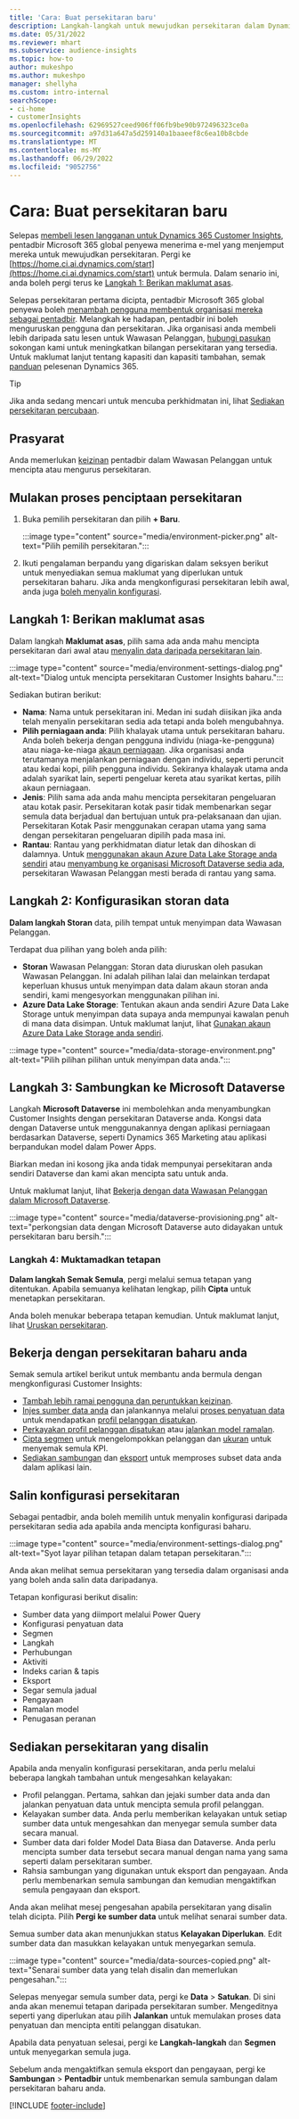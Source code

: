 ```yaml
---
title: 'Cara: Buat persekitaran baru'
description: Langkah-langkah untuk mewujudkan persekitaran dalam Dynamics 365 Customer Insights.
ms.date: 05/31/2022
ms.reviewer: mhart
ms.subservice: audience-insights
ms.topic: how-to
author: mukeshpo
ms.author: mukeshpo
manager: shellyha
ms.custom: intro-internal
searchScope:
- ci-home
- customerInsights
ms.openlocfilehash: 62969527ceed906ff06fb9be90b972496323ce0a
ms.sourcegitcommit: a97d31a647a5d259140a1baaeef8c6ea10b8cbde
ms.translationtype: MT
ms.contentlocale: ms-MY
ms.lasthandoff: 06/29/2022
ms.locfileid: "9052756"
---
```

# <a name="how-to-create-a-new-environment"></a>Cara: Buat persekitaran baru

Selepas [membeli lesen langganan untuk Dynamics 365 Customer Insights](paid-license.md), pentadbir Microsoft 365 global penyewa menerima e-mel yang menjemput mereka untuk mewujudkan persekitaran. Pergi ke [https://home.ci.ai.dynamics.com/start](https://home.ci.ai.dynamics.com/start) untuk bermula. Dalam senario ini, anda boleh pergi terus ke [Langkah 1: Berikan maklumat asas](#step-1-provide-basic-information).

Selepas persekitaran pertama dicipta, pentadbir Microsoft 365 global penyewa boleh [menambah pengguna membentuk organisasi mereka sebagai pentadbir](permissions.md). Melangkah ke hadapan, pentadbir ini boleh menguruskan pengguna dan persekitaran. Jika organisasi anda membeli lebih daripada satu lesen untuk Wawasan Pelanggan, [hubungi pasukan](https://go.microsoft.com/fwlink/?linkid=2079641) sokongan kami untuk meningkatkan bilangan persekitaran yang tersedia. Untuk maklumat lanjut tentang kapasiti dan kapasiti tambahan, semak [panduan](https://go.microsoft.com/fwlink/?LinkId=866544) pelesenan Dynamics 365.

> [!TIP]
> Jika anda sedang mencari untuk mencuba perkhidmatan ini, lihat [Sediakan persekitaran percubaan](trial-signup.md).

## <a name="prerequisites"></a>Prasyarat

Anda memerlukan [keizinan](permissions.md) pentadbir dalam Wawasan Pelanggan untuk mencipta atau mengurus persekitaran.

## <a name="start-the-environment-creation-process"></a>Mulakan proses penciptaan persekitaran

1. Buka pemilih persekitaran dan pilih **+ Baru**.
  
   :::image type="content" source="media/environment-picker.png" alt-text="Pilih pemilih persekitaran.":::

1. Ikuti pengalaman berpandu yang digariskan dalam seksyen berikut untuk menyediakan semua maklumat yang diperlukan untuk persekitaran baharu. Jika anda mengkonfigurasi persekitaran lebih awal, anda juga [boleh menyalin konfigurasi](#copy-the-environment-configuration).

## <a name="step-1-provide-basic-information"></a>Langkah 1: Berikan maklumat asas

Dalam langkah **Maklumat asas**, pilih sama ada anda mahu mencipta persekitaran dari awal atau [menyalin data daripada persekitaran lain](#copy-the-environment-configuration).

   :::image type="content" source="media/environment-settings-dialog.png" alt-text="Dialog untuk mencipta persekitaran Customer Insights baharu.":::

Sediakan butiran berikut:

- **Nama**: Nama untuk persekitaran ini. Medan ini sudah diisikan jika anda telah menyalin persekitaran sedia ada tetapi anda boleh mengubahnya.
- **Pilih perniagaan anda**: Pilih khalayak utama untuk persekitaran baharu. Anda boleh bekerja dengan pengguna individu (niaga-ke-pengguna) atau niaga-ke-niaga [akaun perniagaan](work-with-business-accounts.md). Jika organisasi anda terutamanya menjalankan perniagaan dengan individu, seperti peruncit atau kedai kopi, pilih pengguna individu. Sekiranya khalayak utama anda adalah syarikat lain, seperti pengeluar kereta atau syarikat kertas, pilih akaun perniagaan.
- **Jenis**: Pilih sama ada anda mahu mencipta persekitaran pengeluaran atau kotak pasir. Persekitaran kotak pasir tidak membenarkan segar semula data berjadual dan bertujuan untuk pra-pelaksanaan dan ujian. Persekitaran Kotak Pasir menggunakan cerapan utama yang sama dengan persekitaran pengeluaran dipilih pada masa ini.
- **Rantau**: Rantau yang perkhidmatan diatur letak dan dihoskan di dalamnya. Untuk [menggunakan akaun Azure Data Lake Storage anda sendiri](own-data-lake-storage.md) atau [menyambung ke organisasi Microsoft Dataverse sedia ada](customer-insights-dataverse.md), persekitaran Wawasan Pelanggan mesti berada di rantau yang sama.

## <a name="step-2-configure-data-storage"></a>Langkah 2: Konfigurasikan storan data

**Dalam langkah Storan** data, pilih tempat untuk menyimpan data Wawasan Pelanggan.

Terdapat dua pilihan yang boleh anda pilih:

- **Storan** Wawasan Pelanggan: Storan data diuruskan oleh pasukan Wawasan Pelanggan. Ini adalah pilihan lalai dan melainkan terdapat keperluan khusus untuk menyimpan data dalam akaun storan anda sendiri, kami mengesyorkan menggunakan pilihan ini.
- **Azure Data Lake Storage**: Tentukan akaun anda sendiri Azure Data Lake Storage untuk menyimpan data supaya anda mempunyai kawalan penuh di mana data disimpan. Untuk maklumat lanjut, lihat [Gunakan akaun Azure Data Lake Storage anda sendiri](own-data-lake-storage.md).

:::image type="content" source="media/data-storage-environment.png" alt-text="Pilih pilihan pilihan untuk menyimpan data anda.":::

## <a name="step-3-connect-to-microsoft-dataverse"></a>Langkah 3: Sambungkan ke Microsoft Dataverse

Langkah **Microsoft Dataverse** ini membolehkan anda menyambungkan Customer Insights dengan persekitaran Dataverse anda. Kongsi data dengan Dataverse untuk menggunakannya dengan aplikasi perniagaan berdasarkan Dataverse, seperti Dynamics 365 Marketing atau aplikasi berpandukan model dalam Power Apps.


Biarkan medan ini kosong jika anda tidak mempunyai persekitaran anda sendiri Dataverse dan kami akan mencipta satu untuk anda.

Untuk maklumat lanjut, lihat [Bekerja dengan data Wawasan Pelanggan dalam Microsoft Dataverse](customer-insights-dataverse.md).

:::image type="content" source="media/dataverse-provisioning.png" alt-text="perkongsian data dengan Microsoft Dataverse auto didayakan untuk persekitaran baru bersih.":::

### <a name="step-4-finalize-the-settings"></a>Langkah 4: Muktamadkan tetapan

**Dalam langkah Semak Semula**, pergi melalui semua tetapan yang ditentukan. Apabila semuanya kelihatan lengkap, pilih **Cipta** untuk menetapkan persekitaran.

Anda boleh menukar beberapa tetapan kemudian. Untuk maklumat lanjut, lihat [Uruskan persekitaran](manage-environments.md).

## <a name="work-with-your-new-environment"></a>Bekerja dengan persekitaran baharu anda

Semak semula artikel berikut untuk membantu anda bermula dengan mengkonfigurasi Customer Insights:

- [Tambah lebih ramai pengguna dan peruntukkan keizinan](permissions.md).
- [Injes sumber data anda](data-sources.md) dan jalankannya melalui [proses penyatuan data](data-unification.md) untuk mendapatkan [profil pelanggan disatukan](customer-profiles.md).
- [Perkayakan profil pelanggan disatukan](enrichment-hub.md) atau [jalankan model ramalan](predictions-overview.md).
- [Cipta segmen](segments.md) untuk mengelompokkan pelanggan dan [ukuran](measures.md) untuk menyemak semula KPI.
- [Sediakan sambungan](connections.md) dan [eksport](export-destinations.md) untuk memproses subset data anda dalam aplikasi lain.

## <a name="copy-the-environment-configuration"></a>Salin konfigurasi persekitaran

Sebagai pentadbir, anda boleh memilih untuk menyalin konfigurasi daripada persekitaran sedia ada apabila anda mencipta konfigurasi baharu.

:::image type="content" source="media/environment-settings-dialog.png" alt-text="Syot layar pilihan tetapan dalam tetapan persekitaran.":::

Anda akan melihat semua persekitaran yang tersedia dalam organisasi anda yang boleh anda salin data daripadanya.

Tetapan konfigurasi berikut disalin:

- Sumber data yang diimport melalui Power Query
- Konfigurasi penyatuan data
- Segmen
- Langkah
- Perhubungan
- Aktiviti
- Indeks carian & tapis
- Eksport
- Segar semula jadual
- Pengayaan
- Ramalan model
- Penugasan peranan

## <a name="set-up-a-copied-environment"></a>Sediakan persekitaran yang disalin

Apabila anda menyalin konfigurasi persekitaran, anda perlu melalui beberapa langkah tambahan untuk mengesahkan kelayakan:

- Profil pelanggan. Pertama, sahkan dan jejaki sumber data anda dan jalankan penyatuan data untuk mencipta semula profil pelanggan.
- Kelayakan sumber data. Anda perlu memberikan kelayakan untuk setiap sumber data untuk mengesahkan dan menyegar semula sumber data secara manual.
- Sumber data dari folder Model Data Biasa dan Dataverse. Anda perlu mencipta sumber data tersebut secara manual dengan nama yang sama seperti dalam persekitaran sumber.
- Rahsia sambungan yang digunakan untuk eksport dan pengayaan. Anda perlu membenarkan semula sambungan dan kemudian mengaktifkan semula pengayaan dan eksport.

Anda akan melihat mesej pengesahan apabila persekitaran yang disalin telah dicipta. Pilih **Pergi ke sumber data** untuk melihat senarai sumber data.

Semua sumber data akan menunjukkan status **Kelayakan Diperlukan**. Edit sumber data dan masukkan kelayakan untuk menyegarkan semula.

:::image type="content" source="media/data-sources-copied.png" alt-text="Senarai sumber data yang telah disalin dan memerlukan pengesahan.":::

Selepas menyegar semula sumber data, pergi ke **Data** > **Satukan**. Di sini anda akan menemui tetapan daripada persekitaran sumber. Mengeditnya seperti yang diperlukan atau pilih **Jalankan** untuk memulakan proses data penyatuan dan mencipta entiti pelanggan disatukan.

Apabila data penyatuan selesai, pergi ke **Langkah-langkah** dan **Segmen** untuk menyegarkan semula juga.

Sebelum anda mengaktifkan semula eksport dan pengayaan, pergi ke **Sambungan** > **Pentadbir** untuk membenarkan semula sambungan dalam persekitaran baharu anda.

[!INCLUDE [footer-include](includes/footer-banner.md)]
